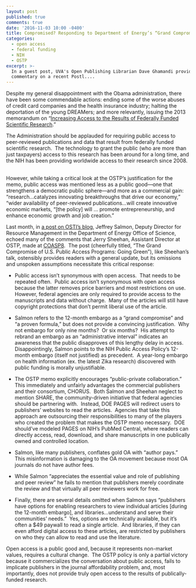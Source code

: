 ```yaml
---
layout: post
published: true
comments: true
date: '2016-11-03 10:00 -0400'
title: Compromised? Responding to Department of Energy’s “Grand Compromise”
categories:
  - open access
  - federal funding
  - NIH
  - OSTP
excerpt: >-
  In a guest post, UVA's Open Publishing Librarian Dave Ghamandi provides some
  commentary on a recent Postl....
---
```

Despite my general disappointment with the Obama administration, there have been some commendable actions: ending some of the worse abuses of credit card companies and the health insurance industry; halting the deportation of the young DREAMers; and more relevantly, issuing the 2013 memorandum on “[Increasing Access to the Results of Federally Funded Scientific Research](https://www.whitehouse.gov/sites/default/files/microsites/ostp/ostp_public_access_memo_2013.pdf).”

The Administration should be applauded for requiring public access to peer-reviewed publications and data that result from federally funded scientific research.  The technology to grant the public (who are more than just taxpayers) access to this research has been around for a long time, and the NIH has been providing worldwide access to their research since 2008.  

However, while taking a critical look at the OSTP’s justification for the memo, public access was mentioned less as a public good—one that strengthens a democratic public sphere—and more as a commercial gain: “research…catalyzes innovating breakthroughs that drive our economy,” “wider availability of peer-reviewed publications…will create innovative economic markets, “[the policy] will … promote entrepreneurship, and enhance economic growth and job creation.”

  


Last month, in [a post on OSTI’s blog](https://www.osti.gov/us-public-access-programs-going-green), Jeffrey Salmon, Deputy Director for Resource Management in the Department of Energy Office of Science, echoed many of the comments that Jerry Sheehan, Assistant Director at OSTP, made at [COASP8](http://oaspa.org/conference/coasp-2016-program/).  The post (cheerfully titled, “The Grand Compromise of U.S. Public Access Programs: Going Green”), like Sheehan’s talk, ostensibly provides readers with a general update, but its omissions and unspoken assumptions necessitate this critical response:

  


  * Public access isn’t synonymous with open access.  That needs to be repeated often.  Public access isn’t synonymous with open access because the latter removes price barriers and most restrictions on use.  However, federal agencies are only required to provide access to the manuscripts and data without charge.  Many of the articles will still have copyright protections that don’t permit liberal use of the article.

  


  * Salmon refers to the 12-month embargo as a “grand compromise” and “a proven formula,” but does not provide a convincing justification.  Why not embargo for only nine months?  Or six months?  His attempt to rebrand an embargo as an “administrative interval” indicates an awareness that the public disapproves of this lengthy delay in access.  Disappointingly, Salmon points to the NIH Public Access Policy’s 12-month embargo (itself not justified) as precedent.  A year-long embargo on health information (ex. the latest Zika research) discovered with public funding is morally unjustifiable.

  


  * The OSTP memo explicitly encourages “public-private collaboration.”  This immediately and unfairly advantages the commercial publishers and their consortium, CHORUS.  Both Salmon and Sheehan neglect to mention SHARE, the community-driven initiative that federal agencies should be partnering with.  Instead, DOE PAGES will redirect users to publishers’ websites to read the articles.  Agencies that take this approach are outsourcing their responsibilities to many of the players who created the problem that makes the OSTP memo necessary.  DOE should’ve modeled PAGES on NIH’s PubMed Central, where readers can directly access, read, download, and share manuscripts in one publically owned and controlled location.

  


  * Salmon, like many publishers, conflates gold OA with “author pays.”  This misinformation is damaging to the OA movement because most OA journals do not have author fees.  

  


  * While Salmon “appreciates the essential value and role of publishing and peer review” he fails to mention that publishers merely coordinate the review and that virtually all peer reviewers work for free.

  


  * Finally, there are several details omitted when Salmon says “publishers have options for enabling researchers to view individual articles [during the 12-month embargo], and libraries…understand and serve their communities’ needs.”  Yes, options are technically available, but it’s often a $49 paywall to read a single article.  And libraries, if they can even afford digital access to these articles, are restricted by publishers on who they can allow to read and use the literature.

  


Open access is a public good and, because it represents non-market values, requires a cultural change.  The OSTP policy is only a partial victory because it commercializes the conversation about public access, fails to implicate publishers in the journal affordability problem, and, most importantly, does not provide truly open access to the results of publically-funded research.
